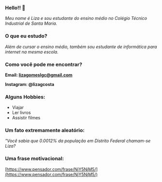 ###  Hello!! 👋

*Meu nome é Liza e sou estudante do ensino médio no Colégio Técnico Industrial de Santa Maria.*

### O que eu estudo?
*Além de cursar o ensino médio, também sou estudante de informática para internet na mesma escola.* 


### Como você pode me encontrar? 

**Email: lizagomeslgc@gmail.com**

**Instagram: @lizagcosta** 

### Alguns Hobbies:
- Viajar 
- Ler livros
- Assistir filmes 


### Um fato extremamente aleatório:

*"Você sabia que 0.0012% da população em Distrito Federal chamam-se Liza?* 

### Uma frase motivacional:
[https://www.pensador.com/frase/NjY5NjM5/](https://www.pensador.com/frase/NjY5NjM5/)
